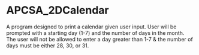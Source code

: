 # APCSA_2DCalendar
A program designed to print a calendar given user input. 
User will be prompted with a starting day (1-7) and the number of days in the month. 
The user will not be allowed to enter a day greater than 1-7 & the number of days must be either 28, 30, or 31.
